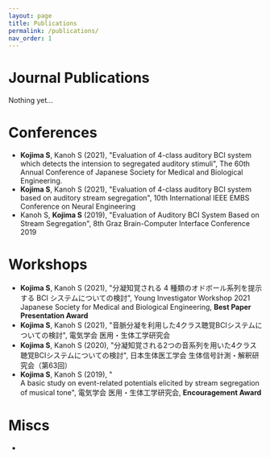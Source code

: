 ```yaml
---
layout: page
title: Publications
permalink: /publications/
nav_order: 1
---
```


# Journal Publications
Nothing yet...

# Conferences
- **Kojima S**, Kanoh S (2021), "Evaluation of 4-class auditory BCI system which detects the intension to segregated auditory stimuli", The 60th Annual Conference of Japanese Society for Medical and Biological Engineering.
- **Kojima S**, Kanoh S (2021), "Evaluation of 4-class auditory BCI system based on auditory stream segregation", 10th International IEEE EMBS Conference on Neural Engineering
- Kanoh S, **Kojima S** (2019), "Evaluation of Auditory BCI System Based on Stream Segregation", 8th Graz Brain-Computer Interface Conference 2019

# Workshops
- **Kojima S**, Kanoh S (2021), "分凝知覚される 4 種類のオドボール系列を提示する BCI
システムについての検討", Young Investigator Workshop 2021
Japanese Society for Medical and Biological Engineering, **Best Paper Presentation Award**
- **Kojima S**, Kanoh S (2021), "音脈分凝を利用した4クラス聴覚BCIシステムについての検討", 電気学会 医用・生体工学研究会
- **Kojima S**, Kanoh S (2020), "分凝知覚される2つの音系列を用いた4クラス聴覚BCIシステムについての検討", 日本生体医工学会	生体信号計測・解釈研究会（第63回）
- **Kojima S**, Kanoh S (2019), "	
A basic study on event-related potentials elicited by stream segregation of musical tone", 電気学会 医用・生体工学研究会, **Encouragement Award**

# Miscs
- 
